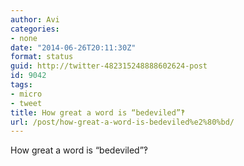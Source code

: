 ```yaml
---
author: Avi
categories:
- none
date: "2014-06-26T20:11:30Z"
format: status
guid: http://twitter-482315248888602624-post
id: 9042
tags:
- micro
- tweet
title: How great a word is “bedeviled”‽
url: /post/how-great-a-word-is-bedeviled%e2%80%bd/
---
```

How great a word is “bedeviled”‽